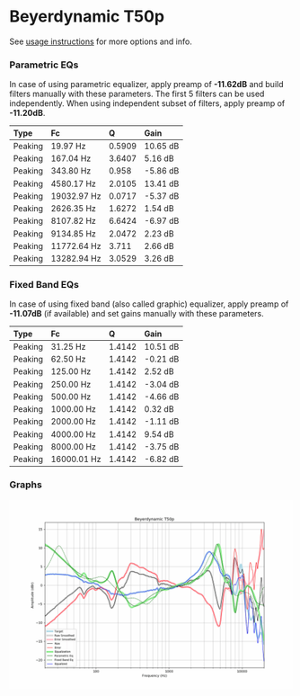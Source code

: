 # Beyerdynamic T50p
See [usage instructions](https://github.com/jaakkopasanen/AutoEq#usage) for more options and info.

### Parametric EQs
In case of using parametric equalizer, apply preamp of **-11.62dB** and build filters manually
with these parameters. The first 5 filters can be used independently.
When using independent subset of filters, apply preamp of **-11.20dB**.

| Type    | Fc          |      Q | Gain     |
|:--------|:------------|:-------|:---------|
| Peaking | 19.97 Hz    | 0.5909 | 10.65 dB |
| Peaking | 167.04 Hz   | 3.6407 | 5.16 dB  |
| Peaking | 343.80 Hz   | 0.958  | -5.86 dB |
| Peaking | 4580.17 Hz  | 2.0105 | 13.41 dB |
| Peaking | 19032.97 Hz | 0.0717 | -5.37 dB |
| Peaking | 2626.35 Hz  | 1.6272 | 1.54 dB  |
| Peaking | 8107.82 Hz  | 6.6424 | -6.97 dB |
| Peaking | 9134.85 Hz  | 2.0472 | 2.23 dB  |
| Peaking | 11772.64 Hz | 3.711  | 2.66 dB  |
| Peaking | 13282.94 Hz | 3.0529 | 3.26 dB  |

### Fixed Band EQs
In case of using fixed band (also called graphic) equalizer, apply preamp of **-11.07dB**
(if available) and set gains manually with these parameters.

| Type    | Fc          |      Q | Gain     |
|:--------|:------------|:-------|:---------|
| Peaking | 31.25 Hz    | 1.4142 | 10.51 dB |
| Peaking | 62.50 Hz    | 1.4142 | -0.21 dB |
| Peaking | 125.00 Hz   | 1.4142 | 2.52 dB  |
| Peaking | 250.00 Hz   | 1.4142 | -3.04 dB |
| Peaking | 500.00 Hz   | 1.4142 | -4.66 dB |
| Peaking | 1000.00 Hz  | 1.4142 | 0.32 dB  |
| Peaking | 2000.00 Hz  | 1.4142 | -1.11 dB |
| Peaking | 4000.00 Hz  | 1.4142 | 9.54 dB  |
| Peaking | 8000.00 Hz  | 1.4142 | -3.75 dB |
| Peaking | 16000.01 Hz | 1.4142 | -6.82 dB |

### Graphs
![](./Beyerdynamic%20T50p.png)